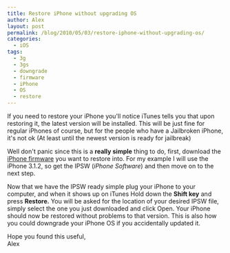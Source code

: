 ```yaml
---
title: Restore iPhone without upgrading OS
author: Alex
layout: post
permalink: /blog/2010/05/03/restore-iphone-without-upgrading-os/
categories:
  - iOS
tags:
  - 3g
  - 3gs
  - downgrade
  - firmware
  - iPhone
  - OS
  - restore
---
```


If you need to restore your iPhone you\'ll notice iTunes tells you that upon restoring it, the latest version will be installed. This will be just fine for regular iPhones of course, but for the people who have a Jailbroken iPhone, it\'s not ok (At least until the newest version is ready for jailbreak)

Well don\'t panic since this is a **really simple** thing to do, first, download the [iPhone firmware][2] you want to restore into. For my example I will use the iPhone 3.1.2, so get the IPSW (*iPhone Software*) and then move on to the next step.

 [2]: http://www.quickpwn.com/2009/10/jailbreak-and-unlock-iphone-3-1-2.html

Now that we have the IPSW ready simple plug your iPhone to your computer, and when it shows up on iTunes Hold down the **Shift key** and press **Restore.** You will be asked for the location of your desired IPSW file, simply select the one you just downloaded and click Open. Your iPhone should now be restored without problems to that version. This is also how you could downgrade your iPhone OS if you accidentally updated it.

Hope you found this useful,  
Alex